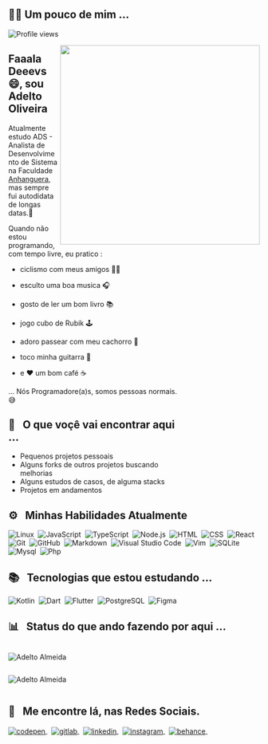 <!-- ABOUT -->
## 👨‍💻 Um pouco de mim ...

<p align="left"> <img src="https://komarev.com/ghpvc/?username=otleda&color=blue" alt="Profile views" /> </p>

<img align="right" height="400em" src="https://raw.githubusercontent.com/gist/otleda/1561d55d609de214d1ba88812b8ed609/raw/f198547cc1ea84e5bf613f650ef9bf5b1cace586/mascote.svg"/>

<div style="width: 70%">

<h2 align="left">Faaala Deeevs 😄, sou Adelto Oliveira</h2>

Atualmente estudo ADS - Analista de Desenvolvimento de Sistema na Faculdade [Anhanguera](https://www.colaboraread.com.br/), mas sempre fui autodidata de longas datas.🚀 

Quando não estou programando, com tempo livre, eu pratico :

- ciclismo com meus amigos  🚴‍♂️

- esculto uma boa musica 🎧

- gosto de ler um bom livro 📚
 
- jogo cubo de Rubik 🕹️

- adoro passear com meu cachorro 🦮

- toco minha guitarra 🎸

- e ❤️ um bom café  ☕


... Nós Programadore(a)s, somos pessoas normais. 😅 

## 🔎 &nbsp; O que voçê vai encontrar aqui ...

- Pequenos projetos pessoais
- Alguns forks de outros projetos buscando melhorias
- Alguns estudos de casos, de alguma stacks
- Projetos em andamentos

</div>

<!-- SKILLS: -->
## ⚙️ &nbsp; Minhas Habilidades Atualmente

![Linux](https://img.shields.io/badge/-Linux-05122A?style=flat&logo=linux)&nbsp;
![JavaScript](https://img.shields.io/badge/-JavaScript-05122A?style=flat&logo=javascript)&nbsp;
![TypeScript](https://img.shields.io/badge/-Typescript-05122A?style=flat&logo=typescript)&nbsp;
![Node.js](https://img.shields.io/badge/-Node.js-05122A?style=flat&logo=node.js)&nbsp;
![HTML](https://img.shields.io/badge/-HTML-05122A?style=flat&logo=HTML5)&nbsp;
![CSS](https://img.shields.io/badge/-CSS-05122A?style=flat&logo=CSS3&logoColor=1572B6)&nbsp;
![React](https://img.shields.io/badge/-React-05122A?style=flat&logo=react)&nbsp;
![Git](https://img.shields.io/badge/-Git-05122A?style=flat&logo=git)&nbsp;
![GitHub](https://img.shields.io/badge/-GitHub-05122A?style=flat&logo=github)&nbsp;
![Markdown](https://img.shields.io/badge/-Markdown-05122A?style=flat&logo=markdown)&nbsp;
![Visual Studio Code](https://img.shields.io/badge/-Visual%20Studio%20Code-05122A?style=flat&logo=visual-studio-code&logoColor=007ACC)&nbsp;
![Vim](https://img.shields.io/badge/-Viml%20Studio%20Code-05122A?style=flat&logo=vim&logoColor=007ACC)&nbsp;
![SQLite](https://img.shields.io/badge/-SQLite-05122A?style=flat&logo=sqlite)&nbsp;
![Mysql](https://img.shields.io/badge/-Mysql-05122A?style=flat&logo=mysql)&nbsp;
![Php](https://img.shields.io/badge/-Php-05122A?style=flat&logo=php)&nbsp;


<!-- STUDING: -->
## 📚 &nbsp; Tecnologias que estou estudando ...

![Kotlin](https://img.shields.io/badge/-Kotlin-05122A?style=flat&logo=kotlin)&nbsp;
![Dart](https://img.shields.io/badge/-dart-05122A?style=flat&logo=dart)&nbsp;
![Flutter](https://img.shields.io/badge/-flutter-05122A?style=flat&logo=flutter)&nbsp;
![PostgreSQL](https://img.shields.io/badge/-PostgreSQL-05122A?style=flat&logo=postgresql)&nbsp;
![Figma](https://img.shields.io/badge/-Figma-05122A?style=flat&logo=figma)&nbsp;



<!-- GRAPHIC STATUS: -->
## 📊 &nbsp; Status do que ando fazendo por aqui ...

<img src="https://github-readme-stats.vercel.app/api?username=otleda&count_private=true&show_icons=true&theme=dracula&icon_color=268bd2&title_color=268bd2" alt="Adelto Almeida" style="padding: 1em 0"/>

<br>

<img src="https://github-readme-stats.vercel.app/api/top-langs/?username=otleda&layout=compact&theme=dracula&title_color=268bd2" alt="Adelto Almeida" style="padding: 1em 0"/>


<!-- SOCIAL MEDIA: -->
## 🤝 &nbsp; Me encontre lá, nas Redes Sociais.
<a href="https://codepen.io/MonkeyCode-Otleda/" target="_blank">
  <img align="center" src="https://img.shields.io/badge/otleda-05122A?style=flat&logo=codepen" alt="codepen"/>
</a>&nbsp;
<a href="https://https://gitlab.com/otleda" target="_blank">
  <img align="center" src="https://img.shields.io/badge/-gitlab-05122A?style=flat&logo=gitlab" alt="gitlab"/>
</a>&nbsp;
<a href="https://www.linkedin.com/in/adelto-almeida-03975928/" target="_blank">
  <img align="center" src="https://img.shields.io/badge/-adelto_almeida-05122A?style=flat&logo=linkedin" alt="linkedin"/>
</a>&nbsp;
<a href="https://instagram.com/adtodev" target="_blank">
 <img align="center" src="https://img.shields.io/badge/-adtodev-05122A?style=flat&logo=instagram" alt="instagram"/>
</a>&nbsp;
<a href="https://www.behance.net/adtoUxUiDesign" target="_blank">
 <img align="center" src="https://img.shields.io/badge/-adtoUxUiDesign-05122A?style=flat&logo=behance" alt="behance"/>
</a>&nbsp;


